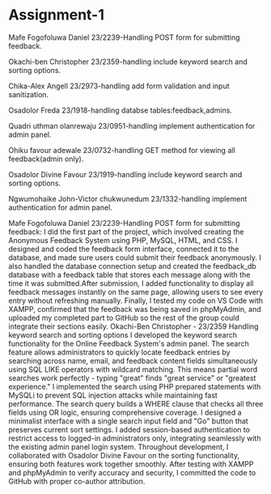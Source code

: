 # Assignment-1

Mafe Fogofoluwa Daniel 23/2239-Handling POST form for submitting feedback.

Okachi-ben Christopher 23/2359-handling include keyword search and sorting options.

Chika-Alex Angell 23/2973-handling add form validation and input sanitization.

Osadolor Freda 23/1918-handling databse tables:feedback,admins.

Quadri uthman olanrewaju 23/0951-handling implement authentication for admin panel.

Ohiku favour adewale 23/0732-handling GET method for viewing all feedback(admin only).

Osadolor Divine Favour 23/1919-handling include keyword search and sorting options.

Ngwumohaike John-Victor chukwunedum 23/1332-handling implement authentication for admin panel.


Mafe Fogofoluwa Daniel 23/2239-Handling POST form for submitting feedback:
I did the first part of the project, which involved creating the Anonymous Feedback System using PHP, MySQL, HTML, and CSS.
I designed and coded the feedback form interface, connected it to the database, and made sure users could submit their feedback anonymously.
I also handled the database connection setup and created the feedback_db database with a feedback table that stores each message along with the time it was submitted.After submission, I added functionality to display all feedback messages instantly on the same page, allowing users to see every entry without refreshing manually.
Finally, I tested my code on VS Code with XAMPP, confirmed that the feedback was being saved in phpMyAdmin, and uploaded my completed part to GitHub so the rest of the group could integrate their sections easily.
Okachi-Ben Christopher - 23/2359
Handling keyword search and sorting options
I developed the keyword search functionality for the Online Feedback System's admin panel. The search feature allows administrators to quickly locate feedback entries by searching across name, email, and feedback content fields simultaneously using SQL LIKE operators with wildcard matching. This means partial word searches work perfectly - typing "great" finds "great service" or "greatest experience."
I implemented the search using PHP prepared statements with MySQLi to prevent SQL injection attacks while maintaining fast performance. The search query builds a WHERE clause that checks all three fields using OR logic, ensuring comprehensive coverage. I designed a minimalist interface with a single search input field and "Go" button that preserves current sort settings.
I added session-based authentication to restrict access to logged-in administrators only, integrating seamlessly with the existing admin panel login system. Throughout development, I collaborated with Osadolor Divine Favour on the sorting functionality, ensuring both features work together smoothly. After testing with XAMPP and phpMyAdmin to verify accuracy and security, I committed the code to GitHub with proper co-author attribution.
